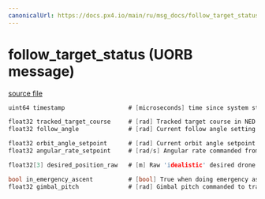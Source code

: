 ```yaml
---
canonicalUrl: https://docs.px4.io/main/ru/msg_docs/follow_target_status
---
```


# follow_target_status (UORB message)



[source file](https://github.com/PX4/PX4-Autopilot/blob/release/1.13/msg/follow_target_status.msg)

```c
uint64 timestamp                  # [microseconds] time since system start

float32 tracked_target_course     # [rad] Tracked target course in NED local frame (North is course zero)
float32 follow_angle              # [rad] Current follow angle setting

float32 orbit_angle_setpoint      # [rad] Current orbit angle setpoint from the smooth trajectory generator
float32 angular_rate_setpoint     # [rad/s] Angular rate commanded from Jerk-limited Orbit Angle trajectory for Orbit Angle

float32[3] desired_position_raw   # [m] Raw 'idealistic' desired drone position if a drone could teleport from place to places

bool in_emergency_ascent          # [bool] True when doing emergency ascent (when distance to ground is below safety altitude)
float32 gimbal_pitch              # [rad] Gimbal pitch commanded to track target in the center of the frame

```
